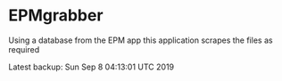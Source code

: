 # EPMgrabber
Using a database from the EPM app this application scrapes the files as required


Latest backup: Sun Sep 8 04:13:01 UTC 2019
